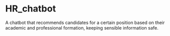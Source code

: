 # HR_chatbot
A chatbot that recommends candidates for a certain position based on their academic and professional formation, keeping sensible information safe.
